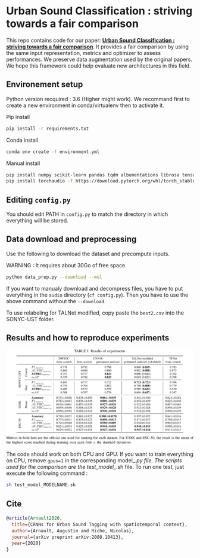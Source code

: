 # Urban Sound Classification : striving towards a fair comparison

This repo contains code for our paper: [**Urban Sound Classification : striving towards a fair comparison**](http://dcase.community/documents/challenge2020/technical_reports/DCASE2020_Arnault_70_t5.pdf). It  provides  a  fair comparison  by  using  the  same  input  representation,  metrics and  optimizer  to  assess  performances.  We  preserve  data  augmentation used by the original papers. We hope this framework could  help  evaluate  new  architectures  in  this  field.


## Environement setup

Python version recquired : 3.6 (Higher might work).
We recommand first to create a new environment in conda/virtualenv then to activate it.

Pip install

~~~bash
pip install -r requirements.txt
~~~

Conda install

~~~bash
conda env create -f environment.yml
~~~

Manual install

~~~bash
pip install numpy scikit-learn pandas tqdm albumentations librosa tensorboard torch torchvision oyaml pytorch-lightning numba==0.49
pip install torchaudio -f https://download.pytorch.org/whl/torch_stable.html
~~~

## Editing `config.py`

You should edit PATH in `config.py` to match the directory in which everything will be stored.

## Data download and preprocessing

Use the following to download the dataset and precompute inputs.

WARNING : It requires about 30Go of free space.

~~~bash
python data_prep.py --download --mel
~~~

If you want to manualy download and decompress files, you have to put everything in the `audio` directory (`cf config.py`). Then you have to use the above command without the `--download`.

To use relabeling for TALNet modified, copy paste the `best2.csv` into the SONYC-UST folder.

## Results and how to reproduce experiments

![Results](img/results.png)

The code should work on both CPU and GPU.
If you want to train everything on CPU, remove `gpus=1` in the corresponding model_*.py file. The scripts used for the comparison are the test_model_*.sh file. To run one test, just execute the following command :

~~~bash
sh test_model_MODELNAME.sh
~~~

## Cite

~~~bibtex
@article{Arnault2020,
  title={CRNNs for Urban Sound Tagging with spatiotemporal context},
  author={Arnault, Augustin and Riche, Nicolas},
  journal={arXiv preprint arXiv:2008.10413},
  year={2020}
}
~~~
